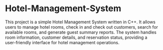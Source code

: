 # Hotel-Management-System
This project is a simple Hotel Management System written in C++. It allows users to manage hotel rooms, check in and check out customers, search for available rooms, and generate guest summary reports. The system handles room information, customer details, and reservation status, providing a user-friendly interface for hotel management operations.
